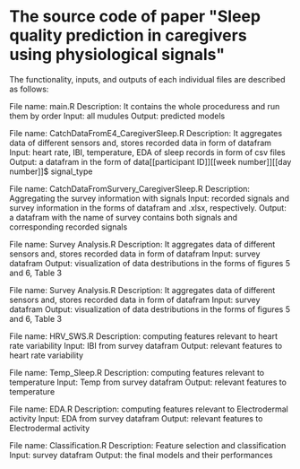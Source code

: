 # The source code of paper "Sleep quality prediction in caregivers using physiological signals"

The functionality, inputs, and outputs of each individual files are described as follows:

File name: main.R
Description: It contains the whole proceduress and run them by order
Input: all mudules
Output: predicted models

File name: CatchDataFromE4_CaregiverSleep.R
Description: It aggregates data of different sensors and, stores recorded data in form of datafram
Input: heart rate, IBI, temperature, EDA of sleep records in form of csv files
Output: a datafram in the form of data[[participant ID]][[week number]][[day number]]$ signal_type

File name: CatchDataFromSurvery_CaregiverSleep.R
Description: Aggregating the survey information with signals
Input: recorded signals and survey information in the forms of datafram and .xlsx, respectively.
Output: a datafram with the name of survey contains both signals and corresponding recorded signals

File name: Survey Analysis.R
Description: It aggregates data of different sensors and, stores recorded data in form of datafram
Input: survey datafram
Output: visualization of data destributions in the forms of figures 5 and 6, Table 3

File name: Survey Analysis.R
Description: It aggregates data of different sensors and, stores recorded data in form of datafram
Input: survey datafram
Output: visualization of data destributions in the forms of figures 5 and 6, Table 3

File name: HRV_SWS.R
Description: computing features relevant to heart rate variability
Input: IBI from survey datafram
Output: relevant features to heart rate variability

File name: Temp_Sleep.R
Description: computing features relevant to temperature
Input: Temp from survey datafram
Output: relevant features to temperature

File name: EDA.R
Description: computing features relevant to Electrodermal activity
Input: EDA from survey datafram
Output: relevant features to Electrodermal activity

File name: Classification.R
Description: Feature selection and classification
Input: survey datafram
Output: the final models and their performances
